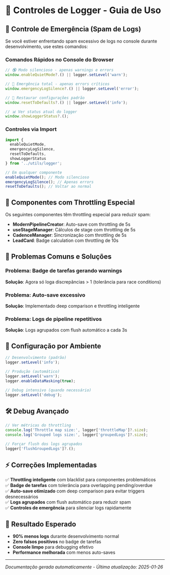 # 🔧 Controles de Logger - Guia de Uso

## 🚨 Controle de Emergência (Spam de Logs)

Se você estiver enfrentando spam excessivo de logs no console durante desenvolvimento, use estes comandos:

### Comandos Rápidos no Console do Browser

```javascript
// 🔇 Modo silencioso - apenas warnings e errors
window.enableQuietMode?.() || logger.setLevel('warn');

// 🚨 Emergência total - apenas errors críticos  
window.emergencyLogSilence?.() || logger.setLevel('error');

// 🔄 Restaurar configurações padrão
window.resetToDefaults?.() || logger.setLevel('info');

// 📊 Ver status atual do logger
window.showLoggerStatus?.();
```

### Controles via Import

```typescript
import { 
  enableQuietMode, 
  emergencyLogSilence, 
  resetToDefaults, 
  showLoggerStatus 
} from '../utils/logger';

// Em qualquer componente
enableQuietMode(); // Modo silencioso
emergencyLogSilence(); // Apenas errors
resetToDefaults(); // Voltar ao normal
```

## 🎯 Componentes com Throttling Especial

Os seguintes componentes têm throttling especial para reduzir spam:

- **ModernPipelineCreator**: Auto-save com throttling de 5s
- **useStageManager**: Cálculos de stage com throttling de 5s  
- **CadenceManager**: Sincronização com throttling de 5s
- **LeadCard**: Badge calculation com throttling de 10s

## 🔧 Problemas Comuns e Soluções

### Problema: Badge de tarefas gerando warnings
**Solução**: Agora só loga discrepâncias > 1 (tolerância para race conditions)

### Problema: Auto-save excessivo
**Solução**: Implementado deep comparison e throttling inteligente

### Problema: Logs de pipeline repetitivos  
**Solução**: Logs agrupados com flush automático a cada 3s

## 📱 Configuração por Ambiente

```typescript
// Desenvolvimento (padrão)
logger.setLevel('info');

// Produção (automático)
logger.setLevel('warn');
logger.enableDataMasking(true);

// Debug intensivo (quando necessário)
logger.setLevel('debug');
```

## 🛠️ Debug Avançado

```typescript
// Ver métricas do throttling
console.log('Throttle map size:', logger['throttleMap']?.size);
console.log('Grouped logs size:', logger['groupedLogs']?.size);

// Forçar flush dos logs agrupados
logger['flushGroupedLogs']?.();
```

## ⚡ Correções Implementadas

✅ **Throttling inteligente** com blacklist para componentes problemáticos  
✅ **Badge de tarefas** com tolerância para overlapping pending/overdue  
✅ **Auto-save otimizado** com deep comparison para evitar triggers desnecessários  
✅ **Logs agrupados** com flush automático para reduzir spam  
✅ **Controles de emergência** para silenciar logs rapidamente  

## 🎯 Resultado Esperado

- **90% menos logs** durante desenvolvimento normal
- **Zero falsos positivos** no badge de tarefas  
- **Console limpo** para debugging efetivo
- **Performance melhorada** com menos auto-saves

---

*Documentação gerada automaticamente - Última atualização: 2025-01-26*
